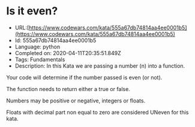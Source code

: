 # Is it even?

 - URL:[https://www.codewars.com/kata/555a67db74814aa4ee0001b5](https://www.codewars.com/kata/555a67db74814aa4ee0001b5)
 - Id: 555a67db74814aa4ee0001b5
 - Language: python
 - Completed on: 2020-04-11T20:35:51.849Z
 - Tags: Fundamentals
 - Description:
In this Kata we are passing a number (n) into a function. 

Your code will determine if the number passed is even (or not). 

The function needs to return either a true or false. 

Numbers may be positive or negative, integers or floats.

Floats with decimal part non equal to zero are considered UNeven for this kata.

